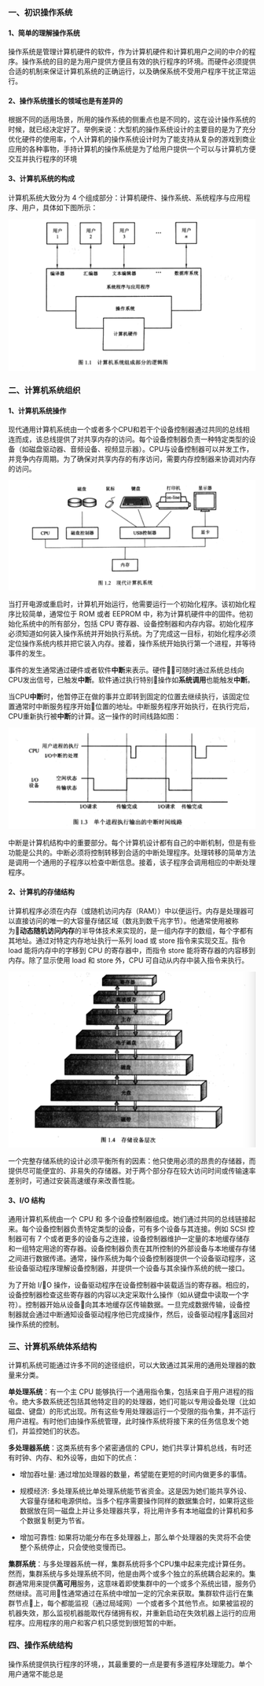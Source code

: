 
### 一、初识操作系统

#### 1、简单的理解操作系统
操作系统是管理计算机硬件的软件，作为计算机硬件和计算机用户之间的中介的程序。操作系统的目的是为用户提供方便且有效的执行程序的环境。而硬件必须提供合适的机制来保证计算机系统的正确运行，以及确保系统不受用户程序干扰正常运行。

#### 2、操作系统擅长的领域也是有差异的
根据不同的适用场景，所用的操作系统的侧重点也是不同的，这在设计操作系统的时候，就已经决定好了。举例来说：大型机的操作系统设计的主要目的是为了充分优化硬件的使用率，个人计算机的操作系统设计时为了能支持从复杂的游戏到商业应用的各种事物，手持计算机的操作系统是为了给用户提供一个可以与计算机方便交互并执行程序的环境

#### 3、计算机系统的构成
计算机系统大致分为 4 个组成部分：计算机硬件、操作系统、系统程序与应用程序、用户，具体如下图所示：

![计算机系统的构成](../images/01.png)


### 二、计算机系统组织

#### 1、计算机系统操作
现代通用计算机系统由一个或者多个CPU和若干个设备控制器通过共同的总线相连而成，该总线提供了对共享内存的访问。每个设备控制器负责一种特定类型的设备（如磁盘驱动器、音频设备、视频显示器）。CPU与设备控制器可以并发工作，并竞争内存周期。为了确保对共享内存的有序访问，需要内存控制器来协调对内存的访问。

![现代计算机系统](../images/02.png)

当打开电源或重启时，计算机开始运行，他需要运行一个初始化程序。该初始化程序比较简单，通常位于 ROM 或者 EEPROM 中，称为计算机硬件中的固件。他初始化系统中的所有部分，包括 CPU 寄存器、设备控制器和内存内容。初始化程序必须知道如何装入操作系统并开始执行系统。为了完成这一目标，初始化程序必须定位操作系统内核并把它装入内存。接着，操作系统开始执行第一个进程，并等待事件的发生。

事件的发生通常通过硬件或者软件**中断**来表示。硬件可随时通过系统总线向CPU发出信号，已触发**中断**。软件通过执行特别操作如**系统调用**也能触发**中断**。

当CPU**中断**时，他暂停正在做的事并立即转到固定的位置去继续执行，该固定位置通常时中断服务程序开始位置的地址。中断服务程序开始执行，在执行完后，CPU重新执行被**中断**的计算。这一操作的时间线路如图：

![单个进程执行输出的中断时间线路](../images/03.png)

中断是计算机结构中的重要部分。每个计算机设计都有自己的中断机制，但是有些功能是公共的。中断必须将控制转移到合适的中断处理程序。处理转移的简单方法是调用一个通用的子程序以检查中断信息。接着，该子程序会调用相应的中断处理程序。

#### 2、计算机的存储结构

计算机程序必须在内存（或随机访问内存（RAM））中以便运行。内存是处理器可以直接访问的唯一的大容量存储区域（数兆到数千兆字节）。他通常使用被称为**动态随机访问内存**的半导体技术来实现的，是一组内存字的数组，每个字都有其地址。通过对特定内存地址执行一系列 load 或 store 指令来实现交互。指令 load 能将内存中的字移到 CPU 的寄存器中，而指令 store 能将寄存器的内容移到内存。除了显示使用 load 和 store 外，CPU 可自动从内存中装入指令来执行。

![单个进程执行输出的中断时间线路](../images/04.png)

一个完整存储系统的设计必须平衡所有的因素：他只使用必须的昂贵的存储器，而提供尽可能便宜的、非易失的存储器。对于两个部分存在较大访问时间或传输速率差别时，可通过安装高速缓存来改善性能。

#### 3、I/O 结构

通用计算机系统由一个 CPU 和 多个设备控制器组成。她们通过共同的总线链接起来。每个设备控制器负责特定类型的设备，可有多个设备与其连接。例如 SCSI 控制器可有 7 个或者更多的设备与之连接，设备控制器维护一定量的本地缓存储存和一组特定用途的寄存器。设备控制器负责在其所控制的外部设备与本地缓存存储之间进行数据传递。通常，操作系统为每个设备控制器提供一个设备驱动程序，这些设备驱动程序理解设备控制器，并提供一个设备与其余操作系统的统一接口。

为了开始 I/O 操作，设备驱动程序在设备控制器中装载适当的寄存器。相应的，设备控制器检查这些寄存器的内容以决定采取什么操作（如从键盘中读取一个字符）。控制器开始从设备向其本地缓存区传输数据。一旦完成数据传输，设备控制器就会通过中断通知设备驱动程序他已完成操作，然后，设备驱动程序返回对操作系统的控制。

### 三、计算机系统体系结构

计算机系统可能通过许多不同的途径组织，可以大致通过其采用的通用处理器的数量来分类。

**单处理系统**：有一个主 CPU 能够执行一个通用指令集，包括来自于用户进程的指令。绝大多数系统还包括其他特定目的的处理器，她们可能以专用设备处理（比如磁盘、键盘）的形式出现。所有这些专用处理器运行一个受限的指令集，并不运行用户进程。有时他们由操作系统管理，此时操作系统将接下来的任务信息发个她们，并监控她们的状态。

**多处理器系统**：这类系统有多个紧密通信的 CPU，她们共享计算机总线，有时还有时钟、内存、和外设等，由如下的优点：
* 增加吞吐量: 通过增加处理器的数量，希望能在更短的时间内做更多的事情。

* 规模经济: 多处理系统比单处理系统能节省资金。这是因为她们能共享外设、大容量存储和电源供给。当多个程序需要操作同样的数据集合时，如果将这些数据放在同一磁盘上并让多处理器共享，将比用许多有本地磁盘的计算机和多个数据复制更为节省。

* 增加可靠性: 如果将功能分布在多处理器上，那么单个处理器的失灵将不会使整个系统停止，只会使他变慢而已。

**集群系统**：与多处理器系统一样，集群系统将多个CPU集中起来完成计算任务。然而，集群系统与多处理系统不同，他是由两个或多个独立的系统耦合起来的。集群通常用来提供**高可用**服务，这意味着即使集群中的一个或多个系统出错，服务仍然继续。高可用性通常通过在系统中增加一定的冗余来获取。集群软件运行在集群节点上，每个都能监视（通过局域网）一个或者多个其他节点。如果被监视的机器失效，那么监视机器能取代存储拥有权，并重新启动在失效机器上运行的应用程序。应用程序的用户和客户机只感觉到很短暂的中断。

### 四、操作系统结构
操作系统提供执行程序的环境，，其最重要的一点是要有多道程序处理能力。单个用户通常不能总是